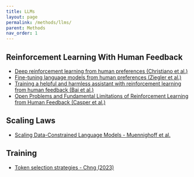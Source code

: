 ```yaml
---
title: LLMs
layout: page
permalink: /methods/llms/
parent: Methods
nav_order: 1
---
```


## **Reinforcement Learning With Human Feedback**
<ul>
<li> <a href="https://arxiv.org/abs/1706.03741"> Deep reinforcement learning from human preferences (Christiano et al.)</a></li>
<li> <a href="https://arxiv.org/abs/1909.08593"> Fine-tuning language models from human preferences (Ziegler et al.)</a> </li>
<li> <a href="https://arxiv.org/abs/2204.05862"> Training a helpful and harmless assistant with
reinforcement learning from human feedback  (Bai et al.)</a> </li>
<li> <a href=""> Open Problems and Fundamental Limitations of
Reinforcement Learning from Human Feedback (Casper et al.) </a> </li>
</ul>

## **Scaling Laws**
<ul>
<li> <a href="https://arxiv.org/abs/2305.16264"> Scaling Data-Constrained Language Models - Muennighoff et al.</a </li>
</ul>

## **Training**
<ul>
<li> <a href="https://peterchng.com/blog/2023/05/02/token-selection-strategies-top-k-top-p-and-temperature/"> Token selection strategies - Chng (2023)</a> </li>
</ul>

